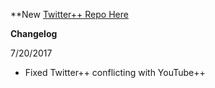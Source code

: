 **New [Twitter++ Repo Here](https://github.com/JMccormick264/TwitterPP)

**Changelog**

7/20/2017

 - Fixed Twitter++ conflicting with YouTube++